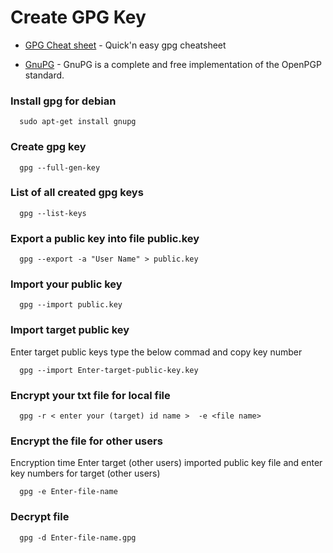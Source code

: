 # Create GPG Key

* [GPG Cheat sheet](http://irtfweb.ifa.hawaii.edu/~lockhart/gpg/) -
Quick'n easy gpg cheatsheet 

* [GnuPG](https://devhints.io/gnupg) -
GnuPG is a complete and free implementation of the OpenPGP standard.

### Install gpg for debian

      sudo apt-get install gnupg

### Create gpg key

      gpg --full-gen-key
      
### List of all created gpg keys

      gpg --list-keys
      
### Export a public key into file public.key
  
      gpg --export -a "User Name" > public.key

### Import your public key 

      gpg --import public.key

### Import target public key 

Enter target public keys type the below commad and copy key number

      gpg --import Enter-target-public-key.key
    
### Encrypt your txt file for local file

      gpg -r < enter your (target) id name >  -e <file name>
      
### Encrypt the file for other users

Encryption time Enter target (other users) imported public key file and enter key numbers for target (other users)

      gpg -e Enter-file-name 
      
### Decrypt file 

      gpg -d Enter-file-name.gpg
      
 
    
      
